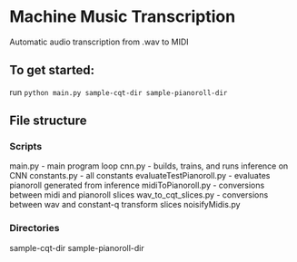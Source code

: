 # Machine Music Transcription

Automatic audio transcription from .wav to MIDI

## To get started:

run `python main.py sample-cqt-dir sample-pianoroll-dir`

## File structure

### Scripts
main.py - main program loop
cnn.py - builds, trains, and runs inference on CNN
constants.py - all constants 
evaluateTestPianoroll.py - evaluates pianoroll generated from inference
midiToPianoroll.py - conversions between midi and pianoroll slices
wav_to_cqt_slices.py - conversions between wav and constant-q transform slices
noisifyMidis.py

### Directories
sample-cqt-dir
sample-pianoroll-dir
